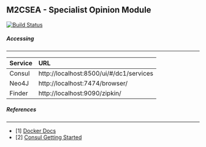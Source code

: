 M2CSEA - Specialist Opinion Module
--------------
[![Build Status](https://travis-ci.org/eduardomioto/m2csea-specialist-opinion.svg?branch=master)](https://travis-ci.org/eduardomioto/m2csea-specialist-opinion)

##### Accessing
------------

| Service         | URL                                      |
| ----------------|:-----------------------------------------|
| Consul          | http://localhost:8500/ui/#/dc1/services  | 
| Neo4J           | http://localhost:7474/browser/           |                
| Finder          | http://localhost:9090/zipkin/            |                  

##### References
------------
- [1] [Docker Docs](https://docs.docker.com/compose/reference/scale/)
- [2] [Consul Getting Started](https://www.consul.io/intro/getting-started/install.html)

